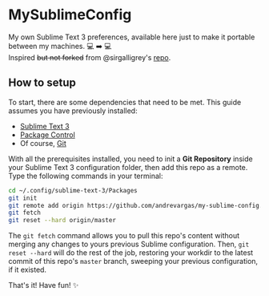 # MySublimeConfig

My own Sublime Text 3 preferences, available here just to make it portable between my machines. :computer: :arrow_right: :computer: <br />
Inspired ~~but not forked~~ from @sirgalligrey's [repo](https://github.com/sirgallifrey/my-sublime-confs).

## How to setup
To start, there are some dependencies that need to be met. This guide assumes you have previously installed:
* [Sublime Text 3](https://www.sublimetext.com/3)
* [Package Control](https://packagecontrol.io)
* Of course, [Git](https://git-scm.com/)

With all the prerequisites installed, you need to init a **Git Repository** inside your Sublime Text 3 configuration folder, then add this repo as a remote. Type the following commands in your terminal:

```bash
cd ~/.config/sublime-text-3/Packages
git init
git remote add origin https://github.com/andrevargas/my-sublime-config.git
git fetch
git reset --hard origin/master
```
The `git fetch` command allows you to pull this repo's content without merging any changes to yours previous Sublime configuration. Then, `git reset --hard` will do the rest of the job, restoring your workdir to the latest commit of this repo's `master` branch, sweeping your previous configuration, if it existed.

That's it! Have fun! :sparkles: